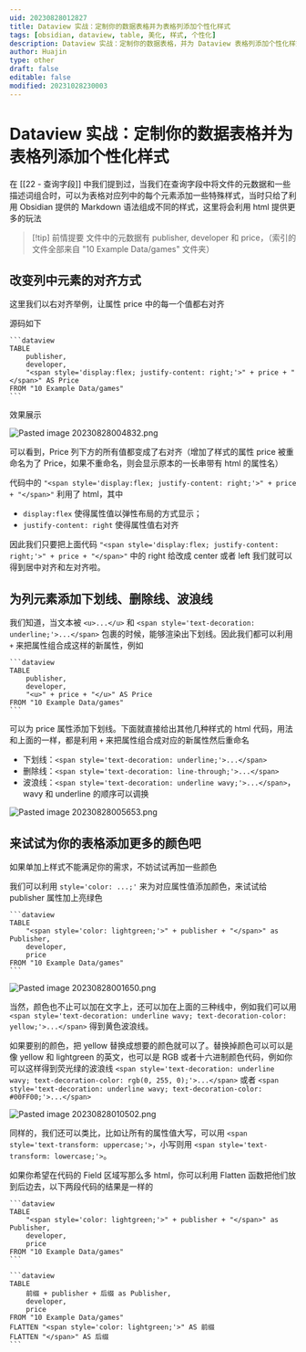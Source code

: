 ```yaml
---
uid: 20230828012827
title: Dataview 实战：定制你的数据表格并为表格列添加个性化样式
tags: [obsidian, dataview, table, 美化, 样式, 个性化]
description: Dataview 实战：定制你的数据表格，并为 Dataview 表格列添加个性化样式
author: Huajin
type: other
draft: false
editable: false
modified: 20231028230003
---
```


# Dataview 实战：定制你的数据表格并为表格列添加个性化样式

在 [[22 - 查询字段]] 中我们提到过，当我们在查询字段中将文件的元数据和一些描述词组合时，可以为表格对应列中的每个元素添加一些特殊样式，当时只给了利用 Obsidian 提供的 Markdown 语法组成不同的样式，这里将会利用 html 提供更多的玩法

> [!tip] 前情提要
> 文件中的元数据有 publisher, developer 和 price，（索引的文件全部来自 "10 Example Data/games" 文件夹）

## 改变列中元素的对齐方式

这里我们以右对齐举例，让属性 price 中的每一个值都右对齐

源码如下

`````示例代码
```dataview
TABLE 
	publisher,
	developer,
    "<span style='display:flex; justify-content: right;'>" + price + "</span>" AS Price
FROM "10 Example Data/games"
```
`````

效果展示

![Pasted image 20230828004832.png](https://cdn.pkmer.cn/images/Pasted%20image%2020230828004832.png!pkmer)

可以看到，Price 列下方的所有值都变成了右对齐（增加了样式的属性 price 被重命名为了 Price，如果不重命名，则会显示原本的一长串带有 html 的属性名）

代码中的 `"<span style='display:flex; justify-content: right;'>" + price + "</span>"` 利用了 html，其中

- `display:flex` 使得属性值以弹性布局的方式显示；
- `justify-content: right` 使得属性值右对齐

因此我们只要把上面代码 `"<span style='display:flex; justify-content: right;'>" + price + "</span>"` 中的 right 给改成 center 或者 left 我们就可以得到居中对齐和左对齐啦。

## 为列元素添加下划线、删除线、波浪线

我们知道，当文本被 `<u>...</u>` 和 `<span style='text-decoration: underline;'>...</span>` 包裹的时候，能够渲染出下划线。因此我们都可以利用 `+` 来把属性组合成这样的新属性，例如

`````示例代码
```dataview
TABLE 
	publisher,
	developer,
    "<u>" + price + "</u>" AS Price
FROM "10 Example Data/games"
```
`````

可以为 price 属性添加下划线。下面就直接给出其他几种样式的 html 代码，用法和上面的一样，都是利用 `+` 来把属性组合成对应的新属性然后重命名

- 下划线：`<span style='text-decoration: underline;'>...</span>`
- 删除线：`<span style='text-decoration: line-through;'>...</span>`
- 波浪线：`<span style='text-decoration: underline wavy;'>...</span>`，wavy 和 underline 的顺序可以调换

![Pasted image 20230828005653.png](https://cdn.pkmer.cn/images/Pasted%20image%2020230828005653.png!pkmer)

## 来试试为你的表格添加更多的颜色吧

如果单加上样式不能满足你的需求，不妨试试再加一些颜色

我们可以利用 `style='color: ...;'` 来为对应属性值添加颜色，来试试给 publisher 属性加上亮绿色

`````示例代码
```dataview
TABLE 
	"<span style='color: lightgreen;'>" + publisher + "</span>" as Publisher,
	developer,
    price
FROM "10 Example Data/games"
```
`````

![Pasted image 20230828001650.png](https://cdn.pkmer.cn/images/Pasted%20image%2020230828001650.png!pkmer)

当然，颜色也不止可以加在文字上，还可以加在上面的三种线中，例如我们可以用 `<span style='text-decoration: underline wavy; text-decoration-color: yellow;'>...</span>` 得到黄色波浪线。

如果要别的颜色，把 yellow 替换成想要的颜色就可以了。替换掉颜色可以可以是像 yellow 和 lightgreen 的英文，也可以是 RGB 或者十六进制颜色代码，例如你可以这样得到荧光绿的波浪线 `<span style='text-decoration: underline wavy; text-decoration-color: rgb(0, 255, 0);'>...</span>` 或者 `<span style='text-decoration: underline wavy; text-decoration-color: #00FF00;'>...</span>`

![Pasted image 20230828010502.png](https://cdn.pkmer.cn/images/Pasted%20image%2020230828010502.png!pkmer)

同样的，我们还可以类比，比如让所有的属性值大写，可以用 `<span style='text-transform: uppercase;'>`，小写则用 `<span style='text-transform: lowercase;'>`。

如果你希望在代码的 Field 区域写那么多 html，你可以利用 Flatten 函数把他们放到后边去，以下两段代码的结果是一样的

`````示例代码
```dataview
TABLE 
	"<span style='color: lightgreen;'>" + publisher + "</span>" as Publisher,
	developer,
    price
FROM "10 Example Data/games"
```
`````

`````示例代码
```dataview
TABLE 
	前缀 + publisher + 后缀 as Publisher,
	developer,
    price
FROM "10 Example Data/games"
FLATTEN "<span style='color: lightgreen;'>" AS 前缀
FLATTEN "</span>" AS 后缀
```
`````
